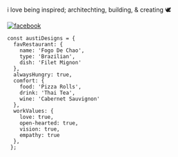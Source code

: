 i love being inspired; architechting, building, & creating 🕊️

[1]: https://www.twitch.tv/austinxduong
[2]: https://www.facebook.com/axduongproductions/


[![facebook](https://user-images.githubusercontent.com/78833034/134612612-df140cc6-1162-4915-801d-a396200ddca2.png)][2]

```
const austiDesigns = {
  favRestaurant: {
    name: 'Fogo De Chao',
    type: 'Brazilian',
    dish: 'Filet Mignon'
  },
  alwaysHungry: true,
  comfort: {
    food: 'Pizza Rolls', 
    drink: 'Thai Tea',
    wine: 'Cabernet Sauvignon'
  },
  workValues: {
    love: true,
    open-hearted: true,
    vision: true,
    empathy: true
  },
 };
```
